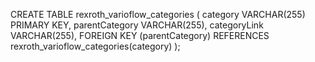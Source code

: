 CREATE TABLE rexroth_varioflow_categories (
    category VARCHAR(255) PRIMARY KEY,
    parentCategory VARCHAR(255),
    categoryLink VARCHAR(255),
    FOREIGN KEY (parentCategory) REFERENCES rexroth_varioflow_categories(category)
);
